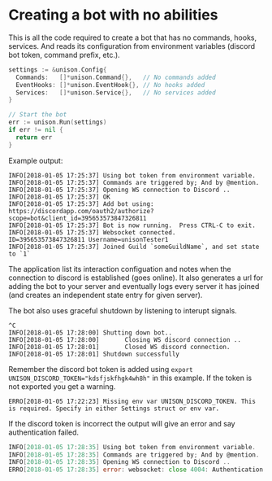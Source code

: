 # Creating a bot with no abilities

This is all the code required to create a bot that has no commands, hooks, services. And reads its configuration from environment variables (discord bot token, command prefix, etc.).

```go
settings := &unison.Config{
  Commands:   []*unison.Command{},   // No commands added
  EventHooks: []*unison.EventHook{}, // No hooks added
  Services:   []*unison.Service{},   // No services added
}

// Start the bot
err := unison.Run(settings)
if err != nil {
  return err
}
```

Example output:

```
INFO[2018-01-05 17:25:37] Using bot token from environment variable.
INFO[2018-01-05 17:25:37] Commands are triggered by; And by @mention.
INFO[2018-01-05 17:25:37] Opening WS connection to Discord ..
INFO[2018-01-05 17:25:37] OK
INFO[2018-01-05 17:25:37] Add bot using: https://discordapp.com/oauth2/authorize?scope=bot&client_id=395653573847326811
INFO[2018-01-05 17:25:37] Bot is now running.  Press CTRL-C to exit.
INFO[2018-01-05 17:25:37] Websocket connected.                          ID=395653573847326811 Username=unisonTester1
INFO[2018-01-05 17:25:37] Joined Guild `someGuildName`, and set state to `1`
```

The application list its interaction configuation and notes when the connection to discord is established (goes online). It also generates a url for adding the bot to your server and eventually logs every server it has joined (and creates an independent state entry for given server).

The bot also uses graceful shutdown by listening to interupt signals.

```
^C
INFO[2018-01-05 17:28:00] Shutting down bot..
INFO[2018-01-05 17:28:00]       Closing WS discord connection ..
INFO[2018-01-05 17:28:01]       Closed WS discord connection.
INFO[2018-01-05 17:28:01] Shutdown successfully
```

Remember the discord bot token is added using `export UNISON_DISCORD_TOKEN="kdsfjskfhgk4wh8h"` in this example. If the token is not exported you get a warning.

```
ERRO[2018-01-05 17:22:23] Missing env var UNISON_DISCORD_TOKEN. This is required. Specify in either Settings struct or env var.
```

If the discord token is incorrect the output will give an error and say authentication failed.

```go
INFO[2018-01-05 17:28:35] Using bot token from environment variable.
INFO[2018-01-05 17:28:35] Commands are triggered by; And by @mention.
INFO[2018-01-05 17:28:35] Opening WS connection to Discord ..
ERRO[2018-01-05 17:28:35] error: websocket: close 4004: Authentication failed.
```
